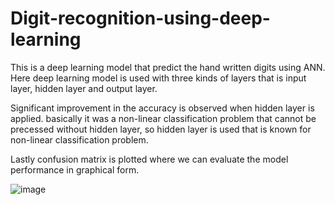 # Digit-recognition-using-deep-learning
This is a deep learning model that predict the hand written digits using ANN. Here deep learning model is used with three kinds of layers that is input layer, hidden layer and output layer. 

Significant improvement in the accuracy is observed when hidden layer is applied. basically it was a non-linear classification problem that cannot be precessed without hidden layer, so hidden layer is used that is known for non-linear classification problem. 

Lastly confusion matrix is plotted where we can evaluate the model performance in graphical form.

![image](https://user-images.githubusercontent.com/65527534/197957391-7c0f1f7e-781f-4b14-9d2d-25ae7e74863c.png)

